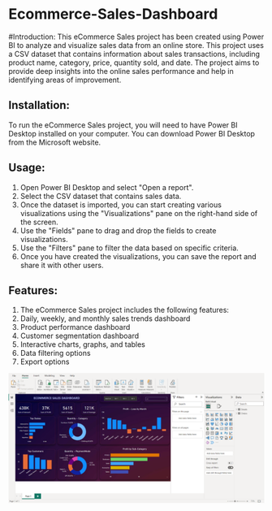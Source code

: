# Ecommerce-Sales-Dashboard

#Introduction:
This eCommerce Sales project has been created using Power BI to analyze and visualize sales data from an online store. This project uses a CSV dataset that contains information about sales transactions, including product name, category, price, quantity sold, and date. The project aims to provide deep insights into the online sales performance and help in identifying areas of improvement.

## Installation:
To run the eCommerce Sales project, you will need to have Power BI Desktop installed on your computer. You can download Power BI Desktop from the Microsoft website.

## Usage:

1. Open Power BI Desktop and select "Open a report".
2. Select the CSV dataset that contains sales data.
3. Once the dataset is imported, you can start creating various visualizations using the "Visualizations" pane on the right-hand side of the screen.
4. Use the "Fields" pane to drag and drop the fields to create visualizations.
5. Use the "Filters" pane to filter the data based on specific criteria.
6. Once you have created the visualizations, you can save the report and share it with other users.

## Features:
1. The eCommerce Sales project includes the following features:
2. Daily, weekly, and monthly sales trends dashboard
3. Product performance dashboard
4. Customer segmentation dashboard
5. Interactive charts, graphs, and tables
6. Data filtering options
7. Export options


![Dashboard](https://github.com/ujjwal0804/Ecommerce-Sales-Dashboard/blob/main/Dashboard%20Screenshot.png)
